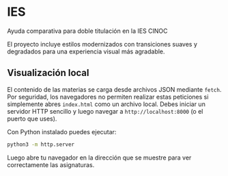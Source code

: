 # IES
Ayuda comparativa para doble titulación en la IES CINOC

El proyecto incluye estilos modernizados con transiciones suaves y degradados para una experiencia visual más agradable.

## Visualización local

El contenido de las materias se carga desde archivos JSON mediante `fetch`. Por
seguridad, los navegadores no permiten realizar estas peticiones si simplemente
abres `index.html` como un archivo local. Debes iniciar un servidor HTTP
sencillo y luego navegar a `http://localhost:8000` (o el puerto que uses).

Con Python instalado puedes ejecutar:

```bash
python3 -m http.server
```

Luego abre tu navegador en la dirección que se muestre para ver correctamente
las asignaturas.
